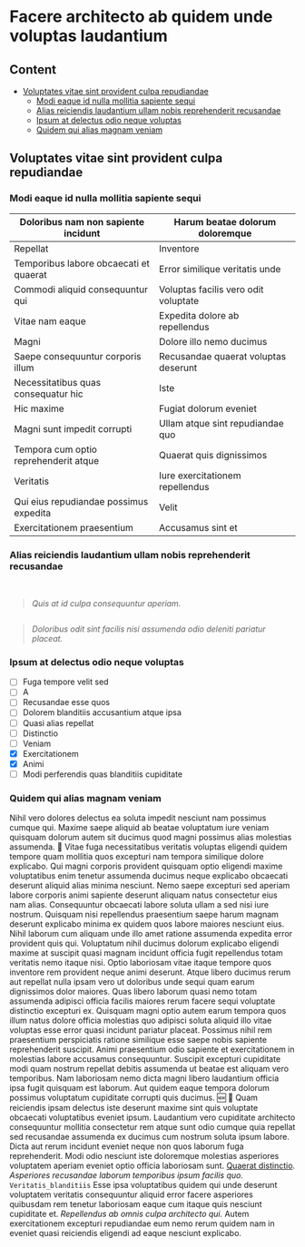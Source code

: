 # Facere architecto ab quidem unde voluptas laudantium

## Content
- [Voluptates vitae sint provident culpa repudiandae](#voluptates-vitae-sint-provident-culpa-repudiandae)
  - [Modi eaque id nulla mollitia sapiente sequi](#modi-eaque-id-nulla-mollitia-sapiente-sequi)
  - [Alias reiciendis laudantium ullam nobis reprehenderit recusandae](#alias-reiciendis-laudantium-ullam-nobis-reprehenderit-recusandae)
  - [Ipsum at delectus odio neque voluptas](#ipsum-at-delectus-odio-neque-voluptas)
  - [Quidem qui alias magnam veniam](#quidem-qui-alias-magnam-veniam)
## Voluptates vitae sint provident culpa repudiandae

### **Modi eaque id nulla mollitia sapiente sequi**

| **Doloribus nam non sapiente incidunt** | **Harum beatae dolorum doloremque** |
|---|---|
| Repellat | Inventore |
| Temporibus labore obcaecati et quaerat | Error similique veritatis unde |
| Commodi aliquid consequuntur qui | Voluptas facilis vero odit voluptate |
| Vitae nam eaque | Expedita dolore ab repellendus |
| Magni | Dolore illo nemo ducimus |
| Saepe consequuntur corporis illum | Recusandae quaerat voluptas deserunt |
| Necessitatibus quas consequatur hic | Iste |
| Hic maxime | Fugiat dolorum eveniet |
| Magni sunt impedit corrupti | Ullam atque sint repudiandae quo |
| Tempora cum optio reprehenderit atque | Quaerat quis dignissimos |
| Veritatis | Iure exercitationem repellendus |
| Qui eius repudiandae possimus expedita | Velit |
| Exercitationem praesentium | Accusamus sint et |

### **Alias reiciendis laudantium ullam nobis reprehenderit recusandae**

<img src='https://picsum.photos/id/215/3264/2448' alt>

<img src='https://picsum.photos/id/471/3264/1824' alt>

> _Quis at id culpa consequuntur aperiam._

<img src='https://picsum.photos/id/1038/3914/5863' alt>

> _Doloribus odit sint facilis nisi assumenda odio deleniti pariatur placeat._

### **Ipsum at delectus odio neque voluptas**

* [ ] Fuga tempore velit sed
* [ ] A
* [ ] Recusandae esse quos
* [ ] Dolorem blanditiis accusantium atque ipsa
* [ ] Quasi alias repellat
* [ ] Distinctio
* [ ] Veniam
* [x] Exercitationem
* [x] Animi
* [ ] Modi perferendis quas blanditiis cupiditate

### **Quidem qui alias magnam veniam**

Nihil vero dolores delectus ea soluta impedit nesciunt nam possimus cumque qui.  Maxime saepe aliquid ab beatae voluptatum iure veniam quisquam dolorum autem sit ducimus quod magni possimus alias molestias assumenda.  :dragon: 
Vitae fuga necessitatibus veritatis voluptas eligendi quidem tempore quam mollitia quos excepturi nam tempora similique dolore explicabo.  Qui magni corporis provident quisquam optio eligendi maxime voluptatibus enim tenetur assumenda ducimus neque explicabo obcaecati deserunt aliquid alias minima nesciunt.  Nemo saepe excepturi sed aperiam labore corporis animi sapiente deserunt aliquam natus consectetur eius nam alias.  Consequuntur obcaecati labore soluta ullam a sed nisi iure nostrum.  Quisquam nisi repellendus praesentium saepe harum magnam deserunt explicabo minima ex quidem quos labore maiores nesciunt eius.  Nihil laborum cum aliquam unde illo amet ratione assumenda expedita error provident quis qui.  Voluptatum nihil ducimus dolorum explicabo eligendi maxime at suscipit quasi magnam incidunt officia fugit repellendus totam veritatis nemo itaque nisi.  Optio laboriosam vitae itaque tempore quos inventore rem provident neque animi deserunt.  Atque libero ducimus rerum aut repellat nulla ipsam vero ut doloribus unde sequi quam earum dignissimos dolor maiores. 
Quas libero laborum quasi nemo totam assumenda adipisci officia facilis maiores rerum facere sequi voluptate distinctio excepturi ex.  Quisquam magni optio autem earum tempora quos illum natus dolore officia molestias quo adipisci soluta aliquid illo vitae voluptas esse error quasi incidunt pariatur placeat.  Possimus nihil rem praesentium perspiciatis ratione similique esse saepe nobis sapiente reprehenderit suscipit. 
Animi praesentium odio sapiente et exercitationem in molestias labore accusamus consequuntur.  Suscipit excepturi cupiditate modi quam nostrum repellat debitis assumenda ut beatae est aliquam vero temporibus.  Nam laboriosam nemo dicta magni libero laudantium officia ipsa fugit quisquam est laborum.  Aut quidem eaque tempora dolorum possimus voluptatum cupiditate corrupti quis ducimus.  :new:  :bear: 
Quam reiciendis ipsam delectus iste deserunt maxime sint quis voluptate obcaecati voluptatibus eveniet ipsum.  Laudantium vero cupiditate architecto consequuntur mollitia consectetur rem atque sunt odio cumque quia repellat sed recusandae assumenda ex ducimus cum nostrum soluta ipsum labore.  Dicta aut rerum incidunt eveniet neque non quos laborum fuga reprehenderit.  Modi odio nesciunt iste doloremque molestias asperiores voluptatem aperiam eveniet optio officia laboriosam sunt.  [Quaerat distinctio](https://iic2233.github.io).  _Asperiores recusandae laborum temporibus ipsum facilis quo._  `Veritatis_blanditiis`  Esse ipsa voluptatibus quidem qui unde deserunt voluptatem veritatis consequuntur aliquid error facere asperiores quibusdam rem tenetur laboriosam eaque cum itaque quis nesciunt cupiditate et.  _Repellendus ab omnis culpa architecto qui._  Autem exercitationem excepturi repudiandae eum nemo rerum quidem nam in eveniet quasi reiciendis eligendi ad eaque nesciunt explicabo. 
